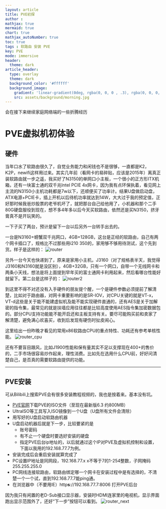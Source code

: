 ```yaml
---
layout: article
title: PVE初探
author :
mathjax: true
mermaid: true
chart: true
mathjax_autoNumber: true
toc: true
tags : 软路由 安装 PVE
key: PVE
mode: immersive
header:
  theme: dark
article_header:
  type: overlay
  theme: dark
  background_color: '#ffffff'
  background_image:
    gradient: 'linear-gradient(0deg, rgba(0, 0, 0 , .3), rgba(0, 0, 0, .3))'
    src: assets/background/morning.jpg
---
```

会在接下来继续家庭网络端的一些折腾经历
<!--more-->

# PVE虚拟机初体验

## 硬件
当年口水了软路由很久了，自觉业务能力和闲钱也不是很够，一直都是K2，K2P，newifi这样用过来。其实几年前（看网卡的易碎贴，应该是2015年）离真正装软路由就一步之遥，我买好了N3150的单网口小主板，一个很小的正方形ITX机箱，还有一块富士通的双千兆Intel PCIE 4x网卡，因为我有点环保执着，看见网上主流的N3150小主机功耗都是7w以下，还顺便买了功率计。结果U盘做启动盘，ATX电源+PCIE卡，插上开机以后待机功率就达到14W，大大过于我的预定值，正好那时候我爸炒股票的老爷机坏了，就把那台自己给他用了，小机器和那个二手80G硬盘服役到现在，想不多4年多以后今天买软路由，依然还是买N3150，挤牙膏真不是开玩笑的。

一下子买了两台，预计是留下一台以后另外一台转手出去的。

一台是N3160+螃蟹双千兆网口，4GB+128GB，这台是正经的软路由，自己有两个网卡插口了，规格比不过那些用i210 350的，家用够不够用待测试，这个先到货。样子是这样的：
![router](https://img.vim-cn.com/24/f65799b254479f68705eac4e176316192912c2.png)

另外一台今天也快递到了，原来是家用小主机，J3160（对了规格表半天，我觉得J3160和N3160就是没区别），4GB+32GB，只有一个网口，自带一个无线网卡和两条小天线，想法是将上面提到早年买的富士通网卡利用起来，然后看哪台性能好就留下。第二台是这样子的：
![router2](https://img.vim-cn.com/b1/30a8c93a48145ae250cb879cd3ec0bbee57b1c.png)

到这里不得不对还没有入手硬件的朋友提个醒，一个是硬件参数必须提前了解清楚，比如对于路由器，对网卡重要影响的是SR-IOV，对CPU关键的就是VT-x，VT-d这些是关于能不能建虚拟机及能不能实现硬件直通的，还有AES是关于加解密的指令集，最常见的就是扶墙应用往往都是比较高度使用AES指令集加密数据包的。部分CPU支持功能能不能开启还和主板支持有关。要尽可能购买前和卖家了解清楚，避免满心欢喜买，收到后发现有硬伤时扯皮闹心。

这里给出一份昨晚才看见的常用x86软路由CPU的重点特性、功耗还有参考单核性能。
![router_cpu](https://img.vim-cn.com/6a/c9b43d0361909c0a3f43d3d1f02a6e5d0b8002.jpg)

还有不要盲目跟风，比如J1900性能和保有量其实不足以支撑现在400+的售价的，二手市场很容易炒作起来，理性消费。比如先在选用什么CPU前，好好问清楚自己，是否真的需要软路由提供的功能。


---


## PVE安装


可从Bilibili上搜索PVE会有很多安装教程视频的，我也是按着来。基本没有坑。
- [PVE官网](https://pve.proxmox.com/wiki/Downloads)下载PVE的ISO文件（至现在最新版6.3 约800MB）
- UltraISO等工具写入ISO镜像到一个U盘（U盘所有文件会清除）
- 用写好的U盘启动软路由机器
- U盘启动机器后就是下一步，比较要紧的是
  -  账号密码
  -  有不止一个硬盘时要选好安装的硬盘
  -  指定PVE后台ip地址的，以后就通过这个IP对PVE及虚拟机控制和设置，下面以我用的192.168.77.7为例。
- 安装完成后会重启安装就算完成了
- PC设置IP地址是同网段，192.168.77.x x不等于7的1-254整数，子网掩码 255.255.255.0
- PC网线连接软路由，软路由绑定哪一个网卡在安装过程中是有选择的，不清楚一个一个试，直到192.168.77.7能ping通。
- 在浏览器中（不要用IE）http**s**://192.168.77.7:8006 打开PVE后台

因为我只有闲置的老D-Sub接口显示器，安装时HDMI连家里的电视机，显示界面跑出显示范围外了，还好“下一步”按钮可以看到。
![router_next](https://img.vim-cn.com/a1/528fb4b10033a803f0744767444bfb045e103d.jpg)



